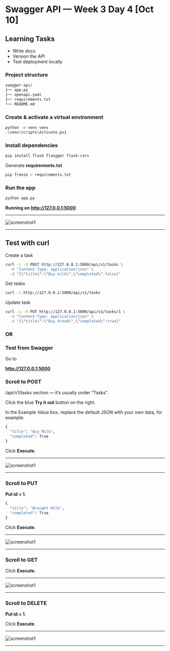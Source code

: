 # Swagger API — Week 3 Day 4 [Oct 10]

## Learning Tasks

- Write docs
- Version the API
- Test deployment locally

### Project structure

```bash
swagger-api/
├── app.py
├── openapi.yaml
├── requirements.txt
└── README.md
```

### Create & activate a virtual environment

```bash
python -m venv venv
.\venv\Scripts\Activate.ps1
```

### Install dependencies

```bash
pip install flask flasgger flask-cors
```

Generate **requirements.txt**

```bash
pip freeze > requirements.txt
```

### Run the app

```bash
python app.py
```

**Running on <http://127.0.0.1:5000>**

---

![screenshot1](./Image/img1.PNG)

---

## Test with curl

Create a task

```bash
curl -i -X POST http://127.0.0.1:5000/api/v1/tasks \
  -H "Content-Type: application/json" \
  -d "{\"title\":\"Buy milk\",\"completed\":false}"
```

Get tasks

```bash
curl -i http://127.0.0.1:5000/api/v1/tasks
```

Update task

```bash
curl -i -X PUT http://127.0.0.1:5000/api/v1/tasks/1 \
  -H "Content-Type: application/json" \
  -d "{\"title\":\"Buy bread\",\"completed\":true}"
```

### OR

### Test from Swagger

Go to

**<http://127.0.0.1:5000>**

### Scroll to POST

 /api/v1/tasks section — it’s usually under “Tasks”.

Click the blue **Try it out** button on the right.

In the Example Value box, replace the default JSON with your own data, for example:

```bash
{
  "title": "Buy Milk",
  "completed": True
}
```

Click **Execute**.

---

![screenshot1](./Image/img2.PNG)

---

### Scroll to PUT

**Put id = 1**.

```bash
{
  "title": "Brought Milk",
  "completed": True
}
```

Click **Execute**.

---

![screenshot1](./Image/img3.PNG)

---

### Scroll to GET

Click **Execute**.

---

![screenshot1](./Image/img4.PNG)

---

### Scroll to DELETE

**Put id = 1**.

Click **Execute**.

---

![screenshot1](./Image/img5.PNG)

---
